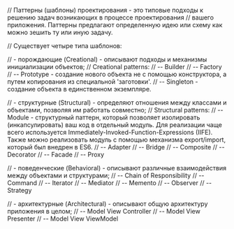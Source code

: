 // Паттерны (шаблоны) проектирования - это  типовые подходы к решению задач возникающих в процессе проектирования 
// вашего приложения. Паттерны предлагают определенную идею или схему как можно зешить ту или иную задачу.

// Существует четыре типа шаблонов:

// - порождающие (Creational) - описывают подходы и механизмы инициализации объектов;
// Creational patterns:
// -- Builder
// -- Factory
// -- Prototype - создание нового объекта не с помощью конструктора, а путем копирования из специальной 'заготовки'.
// -- Singleton - создание объекта в единственном экземпляре.


// - структурные (Structural) - определяют отношения между классами и объектами, позволяя им работать совместно;
// Structural patterns:
// -- Module - структурный паттерн, который позволяет изолировать (инкапсулировать) ваш код в отдельный модуль. Для реализации чаще всего используется Immediately-Invoked-Function-Expressions (IIFE). Также можно реализовать модуль с помощью механизма export/import, который был внедрен в ES6. 
// -- Adapter
// -- Bridge
// -- Composite
// -- Decorator
// -- Facade
// -- Proxy


// - поведенческие (Behavioral) - описывают различные взаимодействия между объектами и структурами;
// -- Chain of Responsibility
// -- Command
// -- Iterator
// -- Mediator
// -- Memento
// -- Observer
// -- Strategy


// - архитектурные (Architectural) - описывают общую архитектуру приложения в целом;
// -- Model View Controller
// -- Model View Presenter
// -- Model View ViewModel